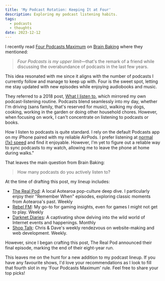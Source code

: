 ```yaml
---
title: 'My Podcast Rotation: Keeping It at Four'
description: Exploring my podcast listening habits.
tags:
  - podcasts
  - thoughts
date: 2023-12-12
---
```


I recently read [Four Podcasts Maximum](https://brainbaking.com/post/2023/11/four-podcasts-maximum/) on [Brain Baking](https://brainbaking.com/) where they mentioned:

> *Four Podcasts is my upper limit*—that's the remark of a friend while discussing the overabundance of podcasts in the last few years.

This idea resonated with me since it aligns with the number of podcasts I currently follow and manage to keep up with. Four is the sweet spot, letting me stay updated with new episodes while enjoying audiobooks and music.

They referred to a 2018 post, [What I listen to](https://apas.gr/2018/06/what-i-listen-to/), which mirrored my own podcast-listening routine. Podcasts blend seamlessly into my day, whether I'm driving (sans family, that's reserved for music), walking my dogs, cooking, working in the garden or doing other household chores. However, when focusing on work, I can't concentrate on listening to podcasts or books.

How I listen to podcasts is quite standard. I rely on the default Podcasts app on my iPhone paired with my reliable AirPods. I prefer listening at [normal (1x) speed](https://gkeenan.co/avgb/hot-take-its-okay-if-we-dont-consume-all-of-the-worlds-information-before-we-die) and find it enjoyable. However, I'm yet to figure out a reliable way to sync  podcasts to my watch, allowing me to leave the phone at home during  walks."

That leaves the main question from Brain Baking:

> How many podcasts do you actively listen to?

At the time of drafting this post, my lineup includes:

- [The Real Pod](https://thespinoff.co.nz/podcasts/the-real-pod): A local Aotearoa pop-culture deep dive. I particularly enjoy their "Remember When" episodes, exploring classic moments from Aotearoa's past. Weekly
- [Rebel FM](https://rebelfm.libsyn.com/): My go-to for gaming insights, even for games I might not get to play. Weekly
- [Darknet Diaries](https://darknetdiaries.com/): A captivating show delving into the wild world of Internet events and happenings. Monthly
- [Shop Talk](https://shoptalkshow.com/): Chris & Dave's weekly rendezvous on website-making and web development. Weekly.

However, since I began crafting this post, The Real Pod announced their final episode, marking the end of their eight-year run.

This leaves me on the hunt for a new addition to my podcast lineup. If you have any favourite shows, I'd love your recommendations as I look to fill that fourth slot in my 'Four Podcasts Maximum' rule. Feel free to share your top picks!